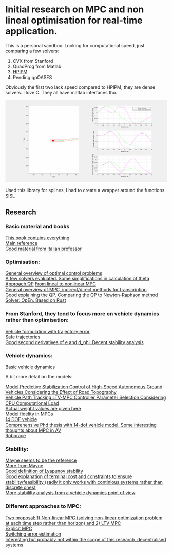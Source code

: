 # Initial research on MPC and non lineal optimisation for real-time application.
This is a personal sandbox. Looking for computational speed, just comparing a few solvers:
1) CVX from Stanford
2) QuadProg from Matlab
3) [HPIPM](https://arxiv.org/abs/2003.02547)
4) Pending qpOASES

Obviously the first two lack speed compared to HPIPM, they are dense solvers. I love C. They all have matlab interfaces tho.


![MPC simulation](testAnimated.gif)

Used this library for splines, I had to create a wrapper around the functions. [SISL](https://github.com/SINTEF-Geometry/SISL)

## Research

### Basic material and books 

[This book contains everything](https://sites.engineering.ucsb.edu/~jbraw/mpc/MPC-book-2nd-edition-2nd-printing.pdf)  
[Main reference](http://www.mpc.berkeley.edu/mpc-course-material)  
[Good material from italian professor](http://cse.lab.imtlucca.it/~bemporad/mpc_course.html)  

### Optimisation:
[General overview of optimal control problems](https://www.stardust2013.eu/Portals/63/Images/Training/OTS%20Repository/OTS-Talk-Topputo.pdf)  
[A few solvers evaluated. Some simplifications in calculation of theta](https://arxiv.org/pdf/1711.07300.pdf)  
[Approach QP](https://arxiv.org/pdf/1903.04240.pdf)
[From lineal to nonlinear MPC](https://www.researchgate.net/publication/308737646_From_linear_to_nonlinear_MPC_bridging_the_gap_via_the_real-time_iteration)  
[General overview of MPC, indirect/direct methods for transcription](https://repository.tudelft.nl/islandora/object/uuid:21edac7c-93b5-4140-bc28-663879f63108)  
[Good explaining the QP. Comparing the QP to Newton-Raphson method](https://ecal.berkeley.edu/files/ce191/CH02-QuadraticProgramming.pdf)  
[Solver: OpEn. Based on Rust](https://alphaville.github.io/optimization-engine/)  

### From Stanford, they tend to focus more on vehicle dynamics rather than optimisation:

[Vehicle formulation with trajectory error](https://arxiv.org/pdf/1903.08818.pdf)  
[Safe trajectories](https://www.sciencedirect.com/science/article/abs/pii/S0967066116300831)  
[Good second derivatives of e and d_phi. Decent stability analysis](https://ddl.stanford.edu/sites/g/files/sbiybj9456/f/publications/2012_Thesis_Kritayakirana_Autonomous_Vehicle_Control_at_the_Limits_of_Handling.pdf)  

### Vehicle dynamics:

[Basic vehicle dynamics](http://publications.lib.chalmers.se/records/fulltext/225751/local_225751.pdf)  

A bit more detail on the models:

[Model Predictive Stabilization Control of High-Speed Autonomous Ground Vehicles Considering the Effect of Road Topography](https://www.mdpi.com/2076-3417/8/5/822/pdf)  
[Vehicle Path Tracking LTV-MPC Controller Parameter Selection Considering CPU Computational Load](https://www.researchgate.net/publication/329438678_Vehicle_Path_Tracking_LTV-MPC_Controller_Parameter_Selection_Considering_CPU_Computational_Load)  
[Actual weight values are given here](https://iopscience.iop.org/article/10.1088/1742-6596/783/1/012028)  
[Model fidelity in MPCs](http://www-personal.umich.edu/~tersal/papers/paper30.pdf)  
[14 DOF vehicle](https://documents.pub/document/understanding-the-limitations-of-different-vehicle-models-for-roll-dynamics.html)  
[Comprehensive Phd thesis with 14-dof vehicle model. Some interesting thoughts about MPC in AV](https://www.researchgate.net/publication/335970485_Optimal_Coordination_of_Chassis_Systems_for_Vehicle_Motion_Control)  
[Roborace](https://github.com/TUMFTM/global_racetrajectory_optimization/blob/master/opt_mintime_traj/src/opt_mintime.py)  

### Stability:

[Mayne seems to be the reference](https://www.researchgate.net/publication/262364540_Correspondence_Correction_to_Constrained_model_predictive_control_stability_and_optimality)  
[More from Mayne](https://www.sciencedirect.com/science/article/pii/S0005109899002149)  
[Good definition of Lyapunov stability](https://www.sciencedirect.com/science/article/pii/S2405896316302191)  
[Good explanation of terminal cost and constraints to ensure stability/feasibility (sadly it only works with continious systems rather than discrete ones)](https://d-nb.info/1054135541/34)  
[More stabililty analysis from a vehicle dynamics point of view](https://ddl.stanford.edu/sites/g/files/sbiybj9456/f/publications/2011_Thesis_Beal_Applications_of_Model_Predictive_Control_to_Vehicle_Dynamics_for_Active_Safety_and_Stability.pdf)  


### Different approaches to MPC:
[Two proposal: 1) Non-linear MPC (solving non-linear optimization problem at each time step rather than horizon) and 2) LTV MPC](https://borrelli.me.berkeley.edu/pdfpub/pub-2.pdf)  
[Explicit MPC](https://www.ncbi.nlm.nih.gov/pmc/articles/PMC5849315/)  
[Switching error estimation](https://ieeexplore.ieee.org/document/8695742)  
[Interesting but probably not within the scope of this research, decentralised systems](https://citeseerx.ist.psu.edu/viewdoc/download?doi=10.1.1.328.4059&rep=rep1&type=pdf)  



